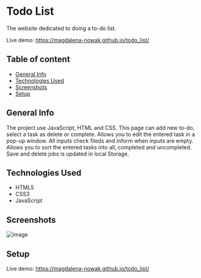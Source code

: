 # Todo List

The website dedicated to doing a to-do list. 

Live demo: https://magdalena-nowak.github.io/todo_list/

## Table of content

* [General Info](#general-info)
* [Technologies Used](#technologies-used)
* [Screenshots](#screenshots)
* [Setup](#setup)

## General Info

The project use JavaScript, HTML and CSS. 
This page can add new to-do, select a task as delete or complete. Allows you to edit the entered task in a pop-up window. All inputs check fileds and inform when inputs are empty. Allows you to sort the entered tasks into all, completed and uncompleted. Save and delete jobs is updated in local Storage.

## Technologies Used

* HTML5
* CSS3
* JavaScript


## Screenshots

![image](https://user-images.githubusercontent.com/70846864/129060310-bf8462bd-11ff-45a9-8243-879f65c8f99c.png)

## Setup

Live demo: https://magdalena-nowak.github.io/todo_list/


